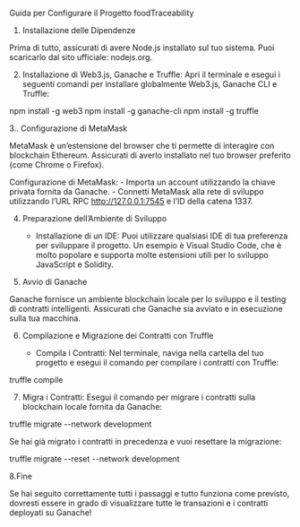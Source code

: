 

Guida per Configurare il Progetto foodTraceability

1. Installazione delle Dipendenze

Prima di tutto, assicurati di avere Node.js installato sul tuo sistema. Puoi scaricarlo dal sito ufficiale: nodejs.org.

2. Installazione di Web3.js, Ganache e Truffle:
Apri il terminale e esegui i seguenti comandi per installare globalmente Web3.js, Ganache CLI e Truffle:

npm install -g web3
npm install -g ganache-cli
npm install -g truffle

3.. Configurazione di MetaMask

MetaMask è un’estensione del browser che ti permette di interagire con blockchain Ethereum. Assicurati di averlo installato nel tuo browser preferito (come Chrome o Firefox).

Configurazione di MetaMask:
	- Importa un account utilizzando la chiave privata fornita da Ganache.
	- Connetti MetaMask alla rete di sviluppo utilizzando l’URL RPC http://127.0.0.1:7545 e l’ID della catena 1337.

4. Preparazione dell’Ambiente di Sviluppo

	- Installazione di un IDE:
Puoi utilizzare qualsiasi IDE di tua preferenza per sviluppare il progetto. Un esempio è Visual Studio Code, che è molto popolare e supporta molte estensioni utili per lo sviluppo JavaScript e Solidity.

5. Avvio di Ganache

Ganache fornisce un ambiente blockchain locale per lo sviluppo e il testing di contratti intelligenti. Assicurati che Ganache sia avviato e in esecuzione sulla tua macchina.

6. Compilazione e Migrazione dei Contratti con Truffle

	- Compila i Contratti:
Nel terminale, naviga nella cartella del tuo progetto e esegui il comando per compilare i contratti con Truffle:

truffle compile

7. Migra i Contratti:
Esegui il comando per migrare i contratti sulla blockchain locale fornita da Ganache:

truffle migrate --network development

Se hai già migrato i contratti in precedenza e vuoi resettare la migrazione:

truffle migrate --reset --network development

8.Fine

Se hai seguito correttamente tutti i passaggi e tutto funziona come previsto, dovresti essere in grado di visualizzare tutte le transazioni e i contratti deployati su Ganache!
